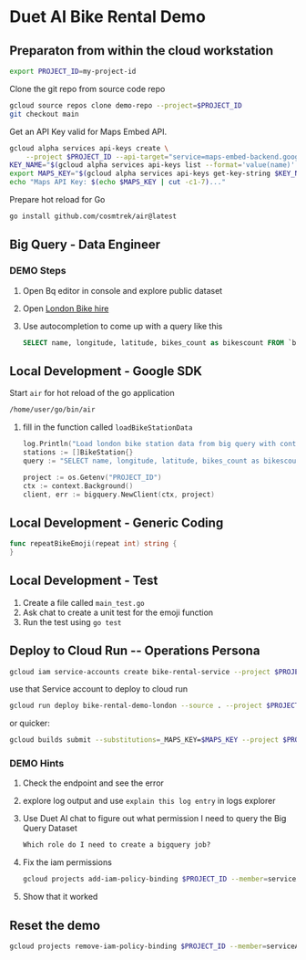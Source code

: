 # Duet AI Bike Rental Demo

## Preparaton from within the cloud workstation

```sh
export PROJECT_ID=my-project-id
```

Clone the git repo from source code repo

```sh
gcloud source repos clone demo-repo --project=$PROJECT_ID
git checkout main
```

Get an API Key valid for Maps Embed API.

```sh
gcloud alpha services api-keys create \
    --project $PROJECT_ID --api-target="service=maps-embed-backend.googleapis.com"
KEY_NAME="$(gcloud alpha services api-keys list --format='value(name)' --limit 1 --project=$PROJECT_ID)"
export MAPS_KEY="$(gcloud alpha services api-keys get-key-string $KEY_NAME --format='value(keyString)' --project=$PROJECT_ID)"
echo "Maps API Key: $(echo $MAPS_KEY | cut -c1-7)..."
```

Prepare hot reload for Go

```sh
go install github.com/cosmtrek/air@latest
```

## Big Query - Data Engineer

### DEMO Steps

1. Open Bq editor in console and explore public dataset
2. Open [London Bike hire](https://console.cloud.google.com/bigquery?p=bigquery-public-data&d=london_bicycles&page=dataset)
3. Use autocompletion to come up with a query like this

    ```sql
    SELECT name, longitude, latitude, bikes_count as bikescount FROM `bigquery-public-data.london_bicycles.cycle_stations` ORDER BY bikes_count DESC LIMIT 50
    ```

## Local Development - Google SDK

Start `air` for hot reload of the go application

```sh
/home/user/go/bin/air 
```

1. fill in the function called `loadBikeStationData`

    ```go
    log.Println("Load london bike station data from big query with context PROJECT_ID...")
	stations := []BikeStation{}
	query := "SELECT name, longitude, latitude, bikes_count as bikescount FROM `bigquery-public-data.london_bicycles.cycle_stations` ORDER BY bikes_count DESC LIMIT 50"

	project := os.Getenv("PROJECT_ID")
    ctx := context.Background()
    client, err := bigquery.NewClient(ctx, project)
    ```

## Local Development - Generic Coding

```go
func repeatBikeEmoji(repeat int) string {
}
```

## Local Development - Test

1. Create a file called `main_test.go`
2. Ask chat to create a unit test for the emoji function
3. Run the test using `go test`

## Deploy to Cloud Run -- Operations Persona

```sh
gcloud iam service-accounts create bike-rental-service --project $PROJECT_ID
```

use that Service account to deploy to cloud run

```sh
gcloud run deploy bike-rental-demo-london --source . --project $PROJECT_ID --set-env-vars=MAPS_KEY=$MAPS_KEY,PROJECT_ID=$PROJECT_ID --service-account=bike-rental-service@$PROJECT_ID.iam.gserviceaccount.com --region=europe-west1
```

or quicker:

```sh
gcloud builds submit --substitutions=_MAPS_KEY=$MAPS_KEY --project $PROJECT_ID
```



### DEMO Hints

1. Check the endpoint and see the error
1. explore log output and use `explain this log entry` in logs explorer
1. Use Duet AI chat to figure out what permission I need to query the Big Query Dataset

    ```txt
    Which role do I need to create a bigquery job?
    ```

1. Fix the iam permissions

    ```sh
    gcloud projects add-iam-policy-binding $PROJECT_ID --member=serviceAccount:bike-rental-service@$PROJECT_ID.iam.gserviceaccount.com --role=roles/bigquery.user
    ```

1. Show that it worked

## Reset the demo

```sh
gcloud projects remove-iam-policy-binding $PROJECT_ID --member=serviceAccount:bike-rental-service@$PROJECT_ID.iam.gserviceaccount.com --role=roles/bigquery.user
```